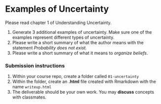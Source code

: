 Examples of Uncertainty
========

Please read chapter 1 of Understanding Uncertainty.

1. Generate 3 additional examples of uncertainty.  Make sure one of the examples represent different types of uncertainty.
1. Please write a short summary of what the author means with the statement *Probability does not exist.*
1. Please write a short summary of what it means to *organize beliefs*.

### Submission instructions

1.  Within your course repo, create a folder called `01-uncertainty`
1.  Within the folder, create an **.html** file created with Rmarkdown with the name `writeup.html`
1.  The deliverable should be your own work.  You may **discuss**
    concepts with classmates.